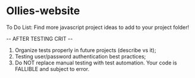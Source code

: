 # Ollies-website

To Do List: Find more javascript project ideas to add to your project folder!

-- AFTER TESTING CRIT --

1. Organize tests properly in future projects (describe vs it);
2. Testing user/password authentication best practices;
3. Do NOT replace manual testing with test automation. Your code is FALLIBLE and
   subject to error.

